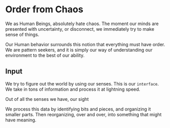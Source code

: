 # Order from Chaos

We as Human Beings, absolutely hate chaos. The moment our minds are presented with uncertainty, or disconnect, we immediately try to make sense of things.

Our Human behavior surrounds this notion that everything must have order. We are pattern seekers, and it is simply our way of understanding our environment to the best of our ability.

## Input

We try to figure out the world by using our senses. This is our `interface`. We take in tons of information and process it at lightning speed.

Out of all the senses we have, our sight 

We process this data by identifying bits and pieces, and organizing it smaller parts. Then reorganizing, over and over, into something that might have meaning.

